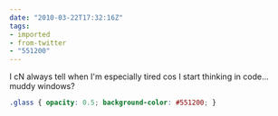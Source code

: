 ```yaml
---
date: "2010-03-22T17:32:16Z"
tags:
- imported
- from-twitter
- "551200"
---
```

I cN always tell when I'm especially tired cos I start thinking in code… muddy windows?

```css
.glass { opacity: 0.5; background-color: #551200; }
```
